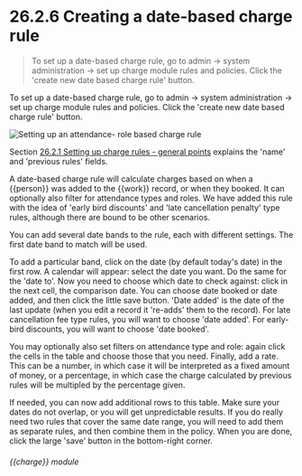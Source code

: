 # 26.2.6    Creating a date-based charge rule

> To set up a date-based charge rule, go to admin -> system administration -> set up charge module rules and policies. Click the 'create new date based charge rule' button. 

To set up a date-based charge rule, go to admin -> system administration -> set up charge module rules and policies. Click the 'create new date based charge rule' button. 

![Setting up an attendance- role based charge rule]({{imgpath}}247a.png)

Section [26.2.1  Setting up charge rules - general points](/help/index/v/{{version}}/p/26.2.1) explains the 'name' and 'previous rules' fields. 

A date-based charge rule will calculate charges based on when a {{person}} was added to the {{work}} record, or when they booked. It can optionally also filter for attendance types and roles. We have added this rule with the idea of 'early bird discounts' and 'late cancellation penalty' type rules, although there are bound to be other scenarios. 

You can add several date bands to the rule, each with different settings. The first date band to match will be used. 

To add a particular band, click on the date (by default today's date) in the first row. A calendar will appear: select the date you want. Do the same for the 'date to'. Now you need to choose which date to check against: click in the next cell, the comparison date. You can choose date booked or date added, and then click the little save button. 'Date added' is the date of the last update (when you edit a record it 're-adds' them to the record). For late cancellation fee type rules, you will want to choose 'date added'. For early-bird discounts, you will want to choose 'date booked'. 

You may optionally also set filters on attendance type and role: again click the cells in the table and choose those that you need. Finally, add a rate. This can be a number, in which case it will be interpreted as a fixed amount of money, or a percentage, in which case the charge calculated by previous rules will be multipled by the percentage given. 

If needed, you can now add additional rows to this table. Make sure your dates do not overlap, or you will get unpredictable results. If you do really need two rules that cover the same date range, you will need to add them as separate rules, and then combine them in the policy. When you are done, click the large 'save' button in the bottom-right corner. 

###### {{charge}} module

